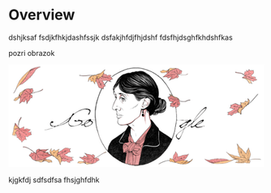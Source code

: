 # Overview
dshjksaf fsdjkfhkjdashfssjk
dsfakjhfdjfhjdshf fdsfhjdsghfkhdshfkas

pozri obrazok

![obrazok](img.png)

kjgkfdj
sdfsdfsa
fhsjghfdhk
